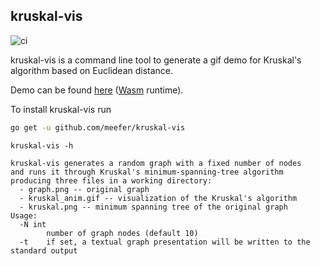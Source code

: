 ## kruskal-vis
![ci](https://github.com/meefer/kruskal-vis/workflows/ci/badge.svg)

kruskal-vis is a command line tool to generate a gif demo for Kruskal's algorithm based on Euclidean distance.

Demo can be found [here](http://google.com) ([Wasm](https://en.wikipedia.org/wiki/WebAssembly) runtime).

To install kruskal-vis run
```bash
go get -u github.com/meefer/kruskal-vis
```

`kruskal-vis -h`
```
kruskal-vis generates a random graph with a fixed number of nodes
and runs it through Kruskal's minimum-spanning-tree algorithm
producing three files in a working directory:
  - graph.png -- original graph
  - kruskal_anim.gif -- visualization of the Kruskal's algorithm
  - kruskal.png -- minimum spanning tree of the original graph
Usage:
  -N int
        number of graph nodes (default 10)
  -t    if set, a textual graph presentation will be written to the standard output
```
